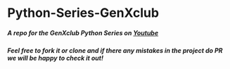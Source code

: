 # Python-Series-GenXclub
##### A repo for the GenXclub Python Series on [Youtube](https://www.youtube.com/playlist?list=PLDH0CDbXF8qOIjEzd0q_YjR46mw9tMmDI)
##### Feel free to fork it or clone and if there any mistakes in the project do PR we will be happy to check it out!


